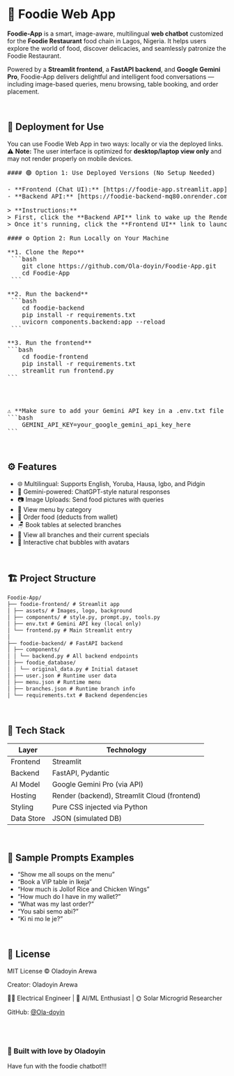 ﻿# 🍲 Foodie Web App

**Foodie-App** is a smart, image-aware, multilingual **web chatbot** customized for the **Foodie Restaurant** food chain in Lagos, Nigeria. It helps users explore the world of food, discover delicacies, and seamlessly patronize the Foodie Restaurant.

Powered by a **Streamlit frontend**, a **FastAPI backend**, and **Google Gemini Pro**, Foodie-App delivers delightful and intelligent food conversations — including image-based queries, menu browsing, table booking, and order placement.


<br>


## 🚀 Deployment for Use
You can use Foodie Web App in two ways: locally or via the deployed links.
⚠️ **Note:** The user interface is optimized for **desktop/laptop view only** and may not render properly on mobile devices.

<pre>
#### 🟢 Option 1: Use Deployed Versions (No Setup Needed)

- **Frontend (Chat UI):** [https://foodie-app.streamlit.app](https://foodie-app.streamlit.app)  
- **Backend API:** [https://foodie-backend-mq80.onrender.com](https://foodie-backend-mq80.onrender.com)

> **Instructions:**  
> First, click the **Backend API** link to wake up the Render server (it may take a few seconds).  
> Once it's running, click the **Frontend UI** link to launch the app and start chatting.

#### ⚙️ Option 2: Run Locally on Your Machine

**1. Clone the Repo**
 ```bash
    git clone https://github.com/Ola-doyin/Foodie-App.git
    cd Foodie-App
 ```

**2. Run the backend**
 ```bash
    cd foodie-backend
    pip install -r requirements.txt
    uvicorn components.backend:app --reload
 ```

**3. Run the frontend**
```bash
    cd foodie-frontend
    pip install -r requirements.txt
    streamlit run frontend.py
```

<div style="margin-top: 12px;"></div>

⚠️ **Make sure to add your Gemini API key in a .env.txt file in the foodie-frontend folder like this:**
```bash
    GEMINI_API_KEY=your_google_gemini_api_key_here
```
</pre>

<br>


## ⚙️ Features

- 🌐 Multilingual: Supports English, Yoruba, Hausa, Igbo, and Pidgin
- 🧠 Gemini-powered: ChatGPT-style natural responses
- 📷 Image Uploads: Send food pictures with queries
- 🍱 View menu by category
- 🧾 Order food (deducts from wallet)
- 🪑 Book tables at selected branches
- 📍 View all branches and their current specials
- 💬 Interactive chat bubbles with avatars


<br>


## 🏗️ Project Structure
```md
Foodie-App/
├── foodie-frontend/ # Streamlit app
│ ├── assets/ # Images, logo, background
│ ├── components/ # style.py, prompt.py, tools.py
│ ├── env.txt # Gemini API key (local only)
│ └── frontend.py # Main Streamlit entry
│
├── foodie-backend/ # FastAPI backend
│ ├── components/
│ │ └── backend.py # All backend endpoints
│ ├── foodie_database/
│ │ └── original_data.py # Initial dataset
│ ├── user.json # Runtime user data
│ ├── menu.json # Runtime menu
│ ├── branches.json # Runtime branch info
│ └── requirements.txt # Backend dependencies
```


<br>


## 🔧 Tech Stack

| Layer     | Technology                    |
|-----------|-------------------------------|
| Frontend  | Streamlit                     |
| Backend   | FastAPI, Pydantic             |
| AI Model  | Google Gemini Pro (via API)   |
| Hosting   | Render (backend), Streamlit Cloud (frontend) |
| Styling   | Pure CSS injected via Python  |
| Data Store| JSON (simulated DB)           |


<br>


## 💬 Sample Prompts Examples

- “Show me all soups on the menu”
- “Book a VIP table in Ikeja”
- “How much is Jollof Rice and Chicken Wings”
- “How much do I have in my wallet?”
- “What was my last order?”
- “You sabi semo abi?”
- “Ki ni mo le je?”
  

<br>


## 📄 License
MIT License © Oladoyin Arewa

Creator: Oladoyin Arewa

👩‍🔬 Electrical Engineer | 🧠 AI/ML Enthusiast | 🌞 Solar Microgrid Researcher

GitHub: [@Ola-doyin](https://github.com/Ola-doyin)  

<br>
<br>


### 💖 Built with love by Oladoyin
Have fun with the foodie chatbot!!!

